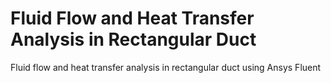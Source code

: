 # **Fluid Flow and Heat Transfer Analysis in Rectangular Duct**

Fluid flow and heat transfer analysis in rectangular duct using Ansys Fluent

